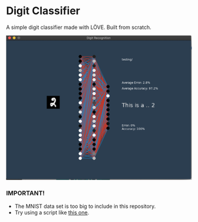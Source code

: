 # Digit Classifier
A simple digit classifier made with LÖVE. Built from scratch. 


![MLP Image](https://github.com/Bruception/DigitRecognitionLOVE/blob/master/network.png?raw=true)


### IMPORTANT!

- The MNIST data set is too big to include in this repository.
- Try using a script like [this one](https://github.com/myleott/mnist_png).
